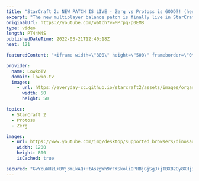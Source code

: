 ```yaml
---
title: "StarCraft 2: NEW PATCH IS LIVE - Zerg vs Protoss is GOOD?! (herO vs Rogue)"
excerpt: "The new multiplayer balance patch is finally live in StarCraft 2. In this best-of-5 series I cast a Zerg versus Protoss between herO and Rogue. The new patch primarily addresses this ZvP matchup, nerfing Shield Batteries, Dark Templar, Queens, Lurkers, Void Rays and buffing the Nydus Worm slightly."
originalUrl: https://youtube.com/watch?v=MPrpq-p0EM8
type: video
length: PT44M4S
publishedDateTime: 2022-03-21T12:40:18Z
heat: 121

featuredContent: "<iframe width=\"800\" height=\"500\" frameborder=\"0\" src=\"https://www.youtube.com/embed/MPrpq-p0EM8\" allow=\"accelerometer; autoplay; encrypted-media; gyroscope; picture-in-picture\" allowfullscreen></iframe>"

provider:
  name: LowkoTV
  domain: lowko.tv
  images:
    - url: https://everyday-cc.github.io/starcraft2/assets/images/organizations/lowko.tv-50x50.jpg
      width: 50
      height: 50

topics:
  - StarCraft 2
  - Protoss
  - Zerg

images:
  - url: https://www.youtube.com/img/desktop/supported_browsers/dinosaur.png
    width: 1200
    height: 800
    isCached: true

secured: "GvYcuWHzL+BVj3mLkAQ+HtAszgWh9rFKSkoliOPHBjGjSgJ+jTBXB2Gy8XHj3KAd4Morr1rslvVTe75gYIR2z8OvOoNt0/WvrNgqNuvGZ32zhpwRj/f84Laa/R6kboMBZiko0At0+YEjnh8GpeVBnVk241u+Piza/9O0tGFXFsngdD7RVJAAYUSNu+INatSGIpn4K+LHNMuwG3tsoDhEokAQVRfQCeqSrfr0Y+BM81l3ja74K6vioT9C/N6MSayr/W1Fs+fX6YfHsaG93cf1l6yi3h7qgJsxybYLeb8hCc2xlKOEC/jEXffSEmdpVY+A7NgBLJLzlrhqAbZjGS/EU2ERURhZXi6H5fpEcucjp5VvG8zzvZEh/0a2RziOCZQcWfhy5Jlt3Yihxo/2vNJSFcroNz5c2Iuv1m0x/qwcjr7Zw8lEuFQd6yvQpnCRc39Y;ZEQyfcBarRaMgkn74aJrcQ=="
---
```


